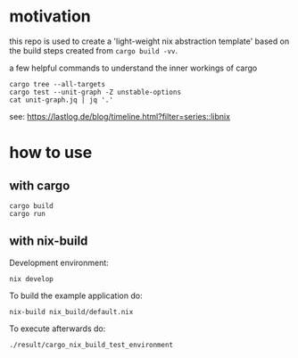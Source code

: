# motivation

this repo is used to create a 'light-weight nix abstraction template' based on the build steps created from `cargo build -vv`.



a few helpful commands to understand the inner workings of cargo

    cargo tree --all-targets
    cargo test --unit-graph -Z unstable-options
    cat unit-graph.jq | jq '.'

see: https://lastlog.de/blog/timeline.html?filter=series::libnix

# how to use

## with cargo

    cargo build
    cargo run

## with nix-build

Development environment:

    nix develop

To build the example application do:

    nix-build nix_build/default.nix

To execute afterwards do:

    ./result/cargo_nix_build_test_environment

